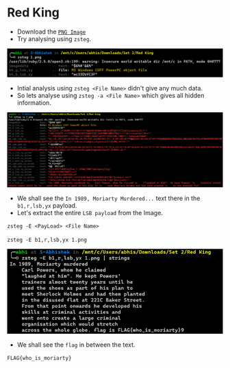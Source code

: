 # Red King

- Download the [`PNG Image`](https://github.com/a3X3k/RoadMap/blob/main/Set%202/Red%20King/1.png)
- Try analysing using `zsteg`.

![](https://github.com/a3X3k/RoadMap/blob/main/Set%202/Red%20King/2.png?raw=true)

- Intial analysis using `zsteg <File Name>` didn't give any much data.
- So lets analyse using `zsteg -a <File Name>` which gives all hidden information.

![](https://github.com/a3X3k/RoadMap/blob/main/Set%202/Red%20King/3.png?raw=true)

- We shall see the `In 1989, Moriarty Murdered...` text there in the `b1,r,lsb,yx` payload.
- Let's extract the entire `LSB payload` from the Image.

```
zsteg -E <PayLoad> <File Name>

zsteg -E b1,r,lsb,yx 1.png
```

![](https://github.com/a3X3k/RoadMap/blob/main/Set%202/Red%20King/4.png?raw=true)

- We shall see the `flag` in between the text.

```
FLAG{who_is_moriarty}
```

